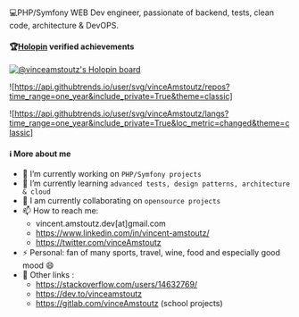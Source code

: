 💻PHP/Symfony WEB Dev engineer, passionate of backend, tests, clean code, architecture & DevOPS.
#### 🏆[Holopin](https://holopin.io/@vinceamstoutz) verified achievements
[![@vinceamstoutz's Holopin board](https://holopin.me/vinceamstoutz)](https://holopin.io/@vinceamstoutz)

![https://api.githubtrends.io/user/svg/vinceAmstoutz/repos?time_range=one_year&include_private=True&theme=classic]

![https://api.githubtrends.io/user/svg/vinceAmstoutz/langs?time_range=one_year&include_private=True&loc_metric=changed&theme=classic]

#### ℹ️ More about me
- 🔭 I’m currently working on `PHP/Symfony projects`
- 🌱 I’m currently learning `advanced tests, design patterns, architecture & cloud`
- 👯 I am currently collaborating on `opensource projects`
- 📫 How to reach me:
  -    vincent.amstoutz.dev[at]gmail.com
  -    https://www.linkedin.com/in/vincent-amstoutz/
  -    https://twitter.com/vinceAmstoutz
- ⚡ Personal: fan of many sports, travel, wine, food and especially good mood :smile:
- :link: Other links :
  - https://stackoverflow.com/users/14632769/
  - https://dev.to/vinceamstoutz 
  - https://gitlab.com/vinceAmstoutz (school projects)
